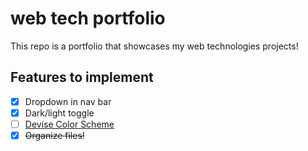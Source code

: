 # web tech portfolio
This repo is a portfolio that showcases my web technologies projects!
## Features to implement
- [X] Dropdown in nav bar
- [X] Dark/light toggle
- [ ] [Devise Color Scheme](https://www.w3schools.com/cssref/css_colors.php)
- [x] ~~Organize files!~~